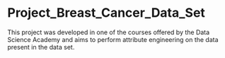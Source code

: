 # Project_Breast_Cancer_Data_Set
 This project was developed in one of the courses offered by the Data Science Academy and aims to perform attribute engineering on the data present in the data set.
